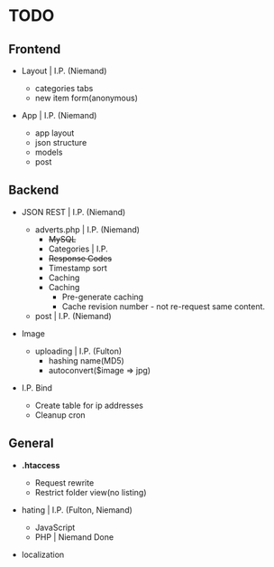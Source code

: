 # TODO

## Frontend

- Layout | I.P. (Niemand)
    + categories tabs
    + new item form(anonymous)

- App    | I.P. (Niemand)
    + app layout
    + json structure
    + models
    + post

## Backend

 - JSON REST | I.P. (Niemand)
    - adverts.php | I.P. (Niemand)
        + ~~MySQL~~
        + Categories | I.P.
        + ~~Response Codes~~
        + Timestamp sort 
        + Caching
        + Caching
            * Pre-generate caching
            * Cache revision number - not re-request same content.
    - post        | I.P. (Niemand)

 - Image
    - uploading | I.P. (Fulton)
        - hashing name(MD5)
        - autoconvert($image => jpg)

 - I.P. Bind
     + Create table for ip addresses
     + Cleanup cron
## General

 - **.htaccess**
    - Request rewrite
    - Restrict folder view(no listing)

 - hating | I.P. (Fulton, Niemand)
     - JavaScript
     - PHP        | Niemand Done

 - localization 